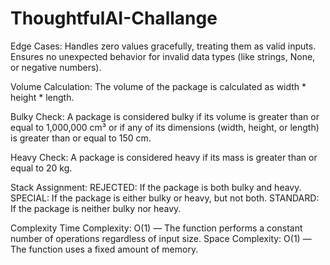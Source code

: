 # ThoughtfulAI-Challange

Edge Cases:
Handles zero values gracefully, treating them as valid inputs.
Ensures no unexpected behavior for invalid data types (like strings, None, or negative numbers).

Volume Calculation:
The volume of the package is calculated as width * height * length.

Bulky Check:
A package is considered bulky if its volume is greater than or equal to 1,000,000 cm³ or if any of its dimensions (width, height, or length) is greater than or equal to 150 cm.

Heavy Check:
A package is considered heavy if its mass is greater than or equal to 20 kg.

Stack Assignment:
REJECTED: If the package is both bulky and heavy.
SPECIAL: If the package is either bulky or heavy, but not both.
STANDARD: If the package is neither bulky nor heavy.

Complexity
Time Complexity: O(1) — The function performs a constant number of operations regardless of input size.
Space Complexity: O(1) — The function uses a fixed amount of memory.
